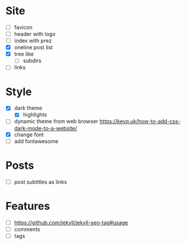 # Site

- [ ] favicon
- [ ] header with logo
- [ ] index with prez
- [x] oneline post list
- [x] tree like
  - [ ] subdirs
- [ ] links

# Style

- [x] dark theme
  - [x] highlights
- [ ] dynamic theme from web browser
      https://kevq.uk/how-to-add-css-dark-mode-to-a-website/
- [x] change font
- [ ] add fontawesome

# Posts

- [ ] post subtitles as links

# Features

- [ ] https://github.com/jekyll/jekyll-seo-tag#usage
- [ ] comments
- [ ] tags
